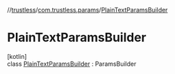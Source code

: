 //[trustless](../../../index.md)/[com.trustless.params](../index.md)/[PlainTextParamsBuilder](index.md)

# PlainTextParamsBuilder

[kotlin]\
class [PlainTextParamsBuilder](index.md) : ParamsBuilder
